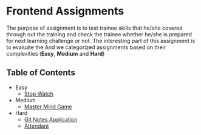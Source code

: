 # Frontend Assignments

The purpose of assignment is to test trainee skills that he/she covered through out the training and check the trainee whether he/she is prepared for next learning challenge or not. The interesting part of this assignment is to evaluate the And we categorized assignments based on their complexities (**Easy**, **Medium** and **Hard**)

## Table of Contents

- Easy
  - [Stop Watch]()
- Medium
  - [Master Mind Game](./MasterMind/README.md)
- Hard
  - [Git Notes Application](./GitNotes/README.md)
  - [Attendant](./Attendant/README.md)
